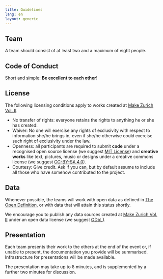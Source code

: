 ```yaml
---
title: Guidelines
lang: en
layout: generic
---
```


## Team

A team should consist of at least two and a maximum of eight people.

## Code of Conduct

Short and simple: **Be excellent to each other!**

## License

The following licensing conditions apply to works created at [Make Zurich Vol. II](https://makezurich.ch):

  - No transfer of rights: everyone retains the rights to anything he or she has created.
  - Waiver: No one will exercise any rights of exclusivity with respect to information she/he brings in, even if she/he otherwise could exercise such right of exclusivity under the law.
  - Openness: all participants are required to submit **code** under a recognised open source license (we suggest [MIT License](https://opensource.org/licenses/MIT)) and **creative works** like text, pictures, music or designs under a creative commons license (we suggest [CC-BY-SA 4.0](https://creativecommons.org/licenses/by-sa/4.0/)).
  - Courtesy: Give credit. Ask if you can, but by default assume to include all those who have somehow contributed to the project.

## Data

Whenever possible, the teams will work with open data as defined in [The Open Definition](http://opendefinition.org/od/2.1/en/), or with data that will attain this status shortly.

We encourage you to publish any data sources created at [Make Zurich Vol. II](https://makezurich.ch) under an open data license (we suggest [ODbL](http://wiki.openstreetmap.org/wiki/Open_Database_License)).

## Presentation

Each team presents their work to the others at the end of the event or, if unable to present, the documentation you provide will be summarised.
Infrastructure for presentations will be made available.

The presentation may take up to 8 minutes, and is supplemented by a further two minutes for discussion.
